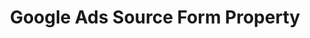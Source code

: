 ---
# -------------------------- #
#        CONTENT TYPE        #
# -------------------------- #

content-type: "api-form"
form-type: "source"
key: "source-form-properties-google-ads-object"


# -------------------------- #
#        OBJECT INFO         #
# -------------------------- #

title: "Google Ads Source Form Property"
api-type: "platform.adwords"
display-name: "Google Ads"

source-type: "saas"
docs-name: "google-ads"

description: ""


# -------------------------- #
#      OBJECT ATTRIBUTES     #
# -------------------------- #

uses-start-date: true
---